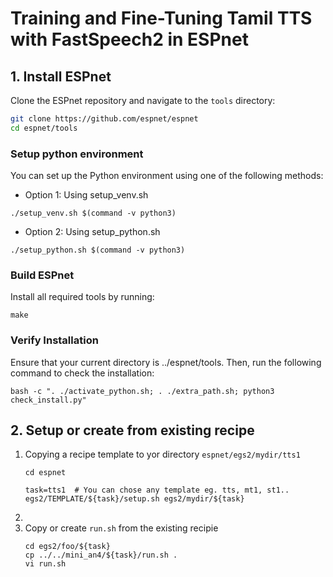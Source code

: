 # Training and Fine-Tuning Tamil TTS with FastSpeech2 in ESPnet

## 1. Install ESPnet
Clone the ESPnet repository and navigate to the `tools` directory:
```bash
git clone https://github.com/espnet/espnet
cd espnet/tools
```
### Setup python environment

You can set up the Python environment using one of the following methods:
- Option 1: Using setup_venv.sh
```
./setup_venv.sh $(command -v python3)
```
- Option 2: Using setup_python.sh
```
./setup_python.sh $(command -v python3)
```
### Build ESPnet

Install all required tools by running:
```
make
```
### Verify Installation

Ensure that your current directory is ../espnet/tools. Then, run the following command to check the installation:
```
bash -c ". ./activate_python.sh; . ./extra_path.sh; python3 check_install.py"
```
## 2. Setup or create from existing recipe
1. Copying a recipe template to yor directory `espnet/egs2/mydir/tts1`
   ```
   cd espnet
   ```
   ```
   task=tts1  # You can chose any template eg. tts, mt1, st1..
   egs2/TEMPLATE/${task}/setup.sh egs2/mydir/${task}
   ```
2.
3. Copy or create `run.sh` from the existing recipie
   ```
   cd egs2/foo/${task}
   cp ../../mini_an4/${task}/run.sh .
   vi run.sh
   ```

